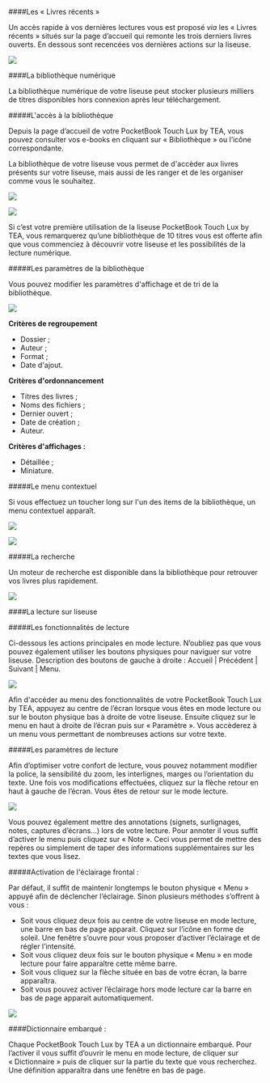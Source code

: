 ####Les « Livres récents »

Un accès rapide à vos dernières lectures vous est proposé *via* les « Livres récents » situés sur la page d’accueil qui remonte les trois derniers livres ouverts.
En dessous sont recencées vos dernières actions sur la liseuse.

![](/images/lire-liseuse-Pocketbook-F5-1.jpg)

####La bibliothèque numérique

La bibliothèque numérique de votre liseuse peut stocker plusieurs milliers de titres disponibles hors connexion après leur téléchargement.

#####L'accès à la bibliothèque

Depuis la page d’accueil de votre PocketBook Touch Lux by TEA, vous pouvez consulter vos e-books en cliquant sur « Bibliothèque » ou l’icône correspondante.

La bibliothèque de votre liseuse vous permet de d'accèder aux livres présents sur votre liseuse, mais aussi de les ranger et de les organiser comme vous le souhaitez.

![](/images/lire-liseuse-Pocketbook-F5-2.jpg)

![](/images/lire-liseuse-Pocketbook-F5-3.jpg)

Si c’est votre première utilisation de la liseuse PocketBook Touch Lux by TEA, vous remarquerez qu’une bibliothèque de 10 titres vous est offerte afin que vous commenciez à découvrir votre liseuse et les possibilités de la lecture numérique.

#####Les paramètres de la bibliothèque

Vous pouvez modifier les paramètres d'affichage et de tri de la bibliothèque.

![](/images/lire-liseuse-Pocketbook-F5-4.jpg)

**Critères de regroupement**

- Dossier ;
- Auteur ;
- Format ;
- Date d'ajout.

**Critères d'ordonnancement**

- Titres des livres ;
- Noms des fichiers ;
- Dernier ouvert ;
- Date de création ;
- Auteur.

**Critères d'affichages :**

- Détaillée ;
- Miniature.

#####Le menu contextuel

Si vous effectuez un toucher long sur l'un des items de la bibliothèque, un menu contextuel apparaît.

![](/images/lire-liseuse-Pocketbook-F5-5.jpg)

![](/images/lire-liseuse-Pocketbook-F5-6.jpg)

#####La recherche

Un moteur de recherche est disponible dans la bibliothèque pour retrouver vos livres plus rapidement.

![](/images/lire-liseuse-Pocketbook-F5-7.jpg)

####La lecture sur liseuse

#####Les fonctionnalités de lecture

Ci-dessous les actions principales en mode lecture. N’oubliez pas que vous pouvez également utiliser les boutons physiques pour naviguer sur votre liseuse.
Description des boutons de gauche à droite : Accueil | Précédent | Suivant | Menu.

![](/images/lire-liseuse-Pocketbook-F5-8.jpg)

Afin d'accéder au menu des fonctionnalités de votre PocketBook Touch Lux by TEA, appuyez au centre de l’écran lorsque vous êtes en mode lecture ou sur le bouton physique bas à droite de votre liseuse. Ensuite cliquez sur le menu en haut à droite de l’écran puis sur « Paramètre ». Vous accèderez à un menu vous permettant de nombreuses actions sur votre texte.

#####Les paramètres de lecture

Afin d’optimiser votre confort de lecture, vous pouvez notamment modifier la police, la sensibilité du zoom, les interlignes, marges ou l’orientation du texte. Une fois vos modifications effectuées, cliquez sur la flèche retour en haut à gauche de l’écran. Vous êtes de retour sur le mode lecture.

![](/images/lire-liseuse-Pocketbook-F5-9.jpg)

Vous pouvez également mettre des annotations (signets, surlignages, notes, captures d’écrans…) lors de votre lecture. Pour annoter il vous suffit d’activer le menu puis cliquez sur « Note ». Ceci vous permet de mettre des repères ou simplement de taper des informations supplémentaires sur les textes que vous lisez.

#####Activation de l'éclairage frontal :

Par défaut, il suffit de maintenir longtemps le bouton physique « Menu » appuyé afin de déclencher l’éclairage. Sinon plusieurs méthodes s’offrent à vous :

- Soit vous cliquez deux fois au centre de votre liseuse en mode lecture, une barre en bas de page apparait. Cliquez sur l’icône en forme de soleil. Une fenêtre s’ouvre pour vous proposer d’activer l’éclairage et de régler l’intensité.
- Soit vous cliquez deux fois sur le bouton physique « Menu » en mode lecture pour faire apparaître cette même barre.
- Soit vous cliquez sur la flèche située en bas de votre écran, la barre apparaîtra.
- Soit vous pouvez activer l’éclairage hors mode lecture car la barre en bas de page apparait automatiquement.

![](/images/lire-liseuse-Pocketbook-F5-10.jpg)

####Dictionnaire embarqué :

Chaque PocketBook Touch Lux by TEA a un dictionnaire embarqué. Pour l’activer il vous suffit d’ouvrir le menu en mode lecture, de cliquer sur « Dictionnaire » puis de cliquer sur la partie du texte que vous recherchez. Une définition apparaîtra dans une fenêtre en bas de page.